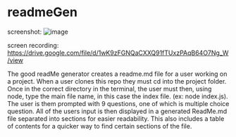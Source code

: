 # readmeGen

screenshot: ![image](https://user-images.githubusercontent.com/69410816/98455144-bbf2bf80-213a-11eb-9a21-0552748460ab.png)

screen recording: https://drive.google.com/file/d/1wK9zFGNQaCXXQ91fTUxzPAqB64O7Ng_W/view

The good readMe generator creates a readme.md file for a user working on a project. When a user clones this repo they must cd into the project folder. Once in the correct directory in the terminal, the user must then, using node, type the main file name, in this case the index file. (ex: node index.js). The user is them prompted with 9 questions, one of which is multiple choice question. All of the users input is then displayed in a generated ReadMe.md file separated into sections for easier readability. This also includes a table of contents for a quicker way to find certain sections of the file.